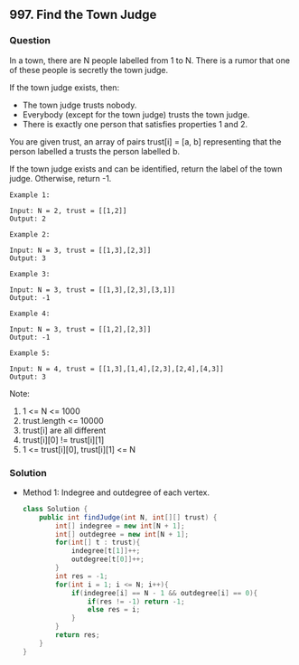 ## 997. Find the Town Judge

### Question
In a town, there are N people labelled from 1 to N.  There is a rumor that one of these people is secretly the town judge.

If the town judge exists, then:
* The town judge trusts nobody.
* Everybody (except for the town judge) trusts the town judge.
* There is exactly one person that satisfies properties 1 and 2.

You are given trust, an array of pairs trust[i] = [a, b] representing that the person labelled a trusts the person labelled b.

If the town judge exists and can be identified, return the label of the town judge.  Otherwise, return -1.

```
Example 1:

Input: N = 2, trust = [[1,2]]
Output: 2

Example 2:

Input: N = 3, trust = [[1,3],[2,3]]
Output: 3

Example 3:

Input: N = 3, trust = [[1,3],[2,3],[3,1]]
Output: -1

Example 4:

Input: N = 3, trust = [[1,2],[2,3]]
Output: -1

Example 5:

Input: N = 4, trust = [[1,3],[1,4],[2,3],[2,4],[4,3]]
Output: 3
```
 
Note:

1. 1 <= N <= 1000
2. trust.length <= 10000
3. trust[i] are all different
4. trust[i][0] != trust[i][1]
5. 1 <= trust[i][0], trust[i][1] <= N

### Solution
* Method 1: Indegree and outdegree of each vertex.
	```Java
	class Solution {
		public int findJudge(int N, int[][] trust) {
			int[] indegree = new int[N + 1];
			int[] outdegree = new int[N + 1];
			for(int[] t : trust){
				indegree[t[1]]++;
				outdegree[t[0]]++;
			}
			int res = -1;
			for(int i = 1; i <= N; i++){
				if(indegree[i] == N - 1 && outdegree[i] == 0){
					if(res != -1) return -1;
					else res = i;
				}
			}
			return res;
		}
	}
	```